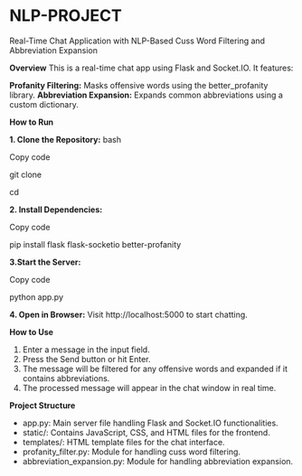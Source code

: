 # NLP-PROJECT
Real-Time Chat Application with NLP-Based Cuss Word Filtering and Abbreviation Expansion 

**Overview**
This is a real-time chat app using Flask and Socket.IO. It features:

**Profanity Filtering:** Masks offensive words using the better_profanity library.
**Abbreviation Expansion:** Expands common abbreviations using a custom dictionary.

**How to Run**

**1. Clone the Repository:**
bash

Copy code

git clone <repository-url>

cd <project-directory>

**2. Install Dependencies:**

Copy code

pip install flask flask-socketio better-profanity

**3.Start the Server:**

Copy code

python app.py

**4. Open in Browser:** Visit http://localhost:5000 to start chatting.

**How to Use**
1. Enter a message in the input field.
2. Press the Send button or hit Enter.
3. The message will be filtered for any offensive words and expanded if it contains abbreviations.
4. The processed message will appear in the chat window in real time.

**Project Structure**
- app.py: Main server file handling Flask and Socket.IO functionalities.
- static/: Contains JavaScript, CSS, and HTML files for the frontend.
- templates/: HTML template files for the chat interface.
- profanity_filter.py: Module for handling cuss word filtering.
- abbreviation_expansion.py: Module for handling abbreviation expansion.
